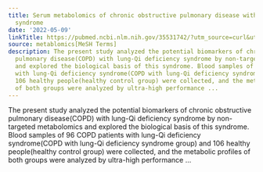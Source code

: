 ```yaml
---
title: Serum metabolomics of chronic obstructive pulmonary disease with lung-Qi deficiency
  syndrome
date: '2022-05-09'
linkTitle: https://pubmed.ncbi.nlm.nih.gov/35531742/?utm_source=curl&utm_medium=rss&utm_campaign=pubmed-2&utm_content=1Zkrxt7ktlCbHBXEV3v65xxSnkSWNsJ1A6Fq3gBniKhGfIUslK&fc=20210907212339&ff=20220510212350&v=2.17.6
source: metablomics[MeSH Terms]
description: The present study analyzed the potential biomarkers of chronic obstructive
  pulmonary disease(COPD) with lung-Qi deficiency syndrome by non-targeted metabolomics
  and explored the biological basis of this syndrome. Blood samples of 96 COPD patients
  with lung-Qi deficiency syndrome(COPD with lung-Qi deficiency syndrome group) and
  106 healthy people(healthy control group) were collected, and the metabolic profiles
  of both groups were analyzed by ultra-high performance ...
---
```

The present study analyzed the potential biomarkers of chronic obstructive pulmonary disease(COPD) with lung-Qi deficiency syndrome by non-targeted metabolomics and explored the biological basis of this syndrome. Blood samples of 96 COPD patients with lung-Qi deficiency syndrome(COPD with lung-Qi deficiency syndrome group) and 106 healthy people(healthy control group) were collected, and the metabolic profiles of both groups were analyzed by ultra-high performance ...